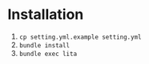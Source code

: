 Installation
===============

1. `cp setting.yml.example setting.yml`
2. `bundle install`
3. `bundle exec lita`
